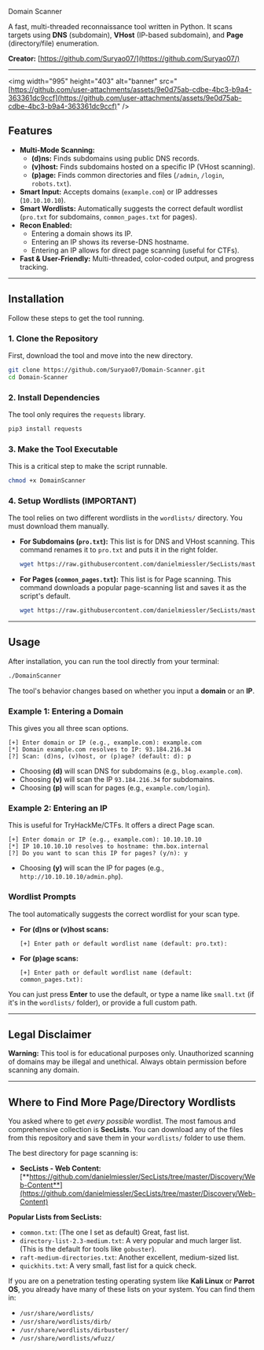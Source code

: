 Domain Scanner

A fast, multi-threaded reconnaissance tool written in Python. It scans targets using **DNS** (subdomain), **VHost** (IP-based subdomain), and **Page** (directory/file) enumeration.

**Creator:** [https://github.com/Suryao07/](https://github.com/Suryao07/)

-----

\<img width="995" height="403" alt="banner" src="[https://github.com/user-attachments/assets/9e0d75ab-cdbe-4bc3-b9a4-363361dc9ccf](https://github.com/user-attachments/assets/9e0d75ab-cdbe-4bc3-b9a4-363361dc9ccf)" /\>

## Features

  * **Multi-Mode Scanning:**
      * **(d)ns:** Finds subdomains using public DNS records.
      * **(v)host:** Finds subdomains hosted on a specific IP (VHost scanning).
      * **(p)age:** Finds common directories and files (`/admin`, `/login`, `robots.txt`).
  * **Smart Input:** Accepts domains (`example.com`) or IP addresses (`10.10.10.10`).
  * **Smart Wordlists:** Automatically suggests the correct default wordlist (`pro.txt` for subdomains, `common_pages.txt` for pages).
  * **Recon Enabled:**
      * Entering a domain shows its IP.
      * Entering an IP shows its reverse-DNS hostname.
      * Entering an IP allows for direct page scanning (useful for CTFs).
  * **Fast & User-Friendly:** Multi-threaded, color-coded output, and progress tracking.

-----

## Installation

Follow these steps to get the tool running.

### 1\. Clone the Repository

First, download the tool and move into the new directory.

```bash
git clone https://github.com/Suryao07/Domain-Scanner.git
cd Domain-Scanner
```

### 2\. Install Dependencies

The tool only requires the `requests` library.

```bash
pip3 install requests
```

### 3\. Make the Tool Executable

This is a critical step to make the script runnable.

```bash
chmod +x DomainScanner
```

### 4\. Setup Wordlists (IMPORTANT)

The tool relies on two different wordlists in the `wordlists/` directory. You must download them manually.

  * **For Subdomains (`pro.txt`):**
    This list is for DNS and VHost scanning. This command renames it to `pro.txt` and puts it in the right folder.

    ```bash
    wget https://raw.githubusercontent.com/danielmiessler/SecLists/master/Discovery/DNS/dns-Jhaddix.txt -O wordlists/pro.txt
    ```

  * **For Pages (`common_pages.txt`):**
    This list is for Page scanning. This command downloads a popular page-scanning list and saves it as the script's default.

    ```bash
    wget https://raw.githubusercontent.com/danielmiessler/SecLists/master/Discovery/Web-Content/common.txt -O wordlists/common_pages.txt
    ```

-----

## Usage

After installation, you can run the tool directly from your terminal:

```bash
./DomainScanner
```

The tool's behavior changes based on whether you input a **domain** or an **IP**.

### Example 1: Entering a Domain

This gives you all three scan options.

```
[+] Enter domain or IP (e.g., example.com): example.com
[*] Domain example.com resolves to IP: 93.184.216.34
[?] Scan: (d)ns, (v)host, or (p)age? (default: d): p
```

  * Choosing **(d)** will scan DNS for subdomains (e.g., `blog.example.com`).
  * Choosing **(v)** will scan the IP `93.184.216.34` for subdomains.
  * Choosing **(p)** will scan for pages (e.g., `example.com/login`).

### Example 2: Entering an IP

This is useful for TryHackMe/CTFs. It offers a direct Page scan.

```
[+] Enter domain or IP (e.g., example.com): 10.10.10.10
[*] IP 10.10.10.10 resolves to hostname: thm.box.internal
[?] Do you want to scan this IP for pages? (y/n): y
```

  * Choosing **(y)** will scan the IP for pages (e.g., `http://10.10.10.10/admin.php`).

### Wordlist Prompts

The tool automatically suggests the correct wordlist for your scan type.

  * **For (d)ns or (v)host scans:**
    ```
    [+] Enter path or default wordlist name (default: pro.txt): 
    ```
  * **For (p)age scans:**
    ```
    [+] Enter path or default wordlist name (default: common_pages.txt):
    ```

You can just press **Enter** to use the default, or type a name like `small.txt` (if it's in the `wordlists/` folder), or provide a full custom path.

-----

## Legal Disclaimer

**Warning:** This tool is for educational purposes only. Unauthorized scanning of domains may be illegal and unethical. Always obtain permission before scanning any domain.

-----

## Where to Find More Page/Directory Wordlists

You asked where to get *every possible* wordlist. The most famous and comprehensive collection is **SecLists**. You can download any of the files from this repository and save them in your `wordlists/` folder to use them.

The best directory for page scanning is:

  * **SecLists - Web Content:** [**https://github.com/danielmiessler/SecLists/tree/master/Discovery/Web-Content**](https://github.com/danielmiessler/SecLists/tree/master/Discovery/Web-Content)

**Popular Lists from SecLists:**

  * `common.txt`: (The one I set as default) Great, fast list.
  * `directory-list-2.3-medium.txt`: A very popular and much larger list. (This is the default for tools like `gobuster`).
  * `raft-medium-directories.txt`: Another excellent, medium-sized list.
  * `quickhits.txt`: A very small, fast list for a quick check.

If you are on a penetration testing operating system like **Kali Linux** or **Parrot OS**, you already have many of these lists on your system. You can find them in:

  * `/usr/share/wordlists/`
  * `/usr/share/wordlists/dirb/`
  * `/usr/share/wordlists/dirbuster/`
  * `/usr/share/wordlists/wfuzz/`
